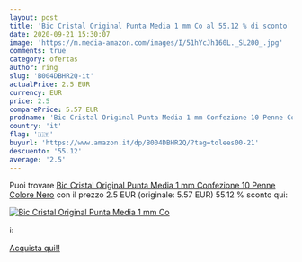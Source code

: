 ```yaml
---
layout: post
title: 'Bic Cristal Original Punta Media 1 mm Co al 55.12 % di sconto'
date: 2020-09-21 15:30:07
image: 'https://m.media-amazon.com/images/I/51hYcJh160L._SL200_.jpg'
comments: true
category: ofertas
author: ring
slug: 'B004DBHR2Q-it'
actualPrice: 2.5 EUR
currency: EUR
price: 2.5
comparePrice: 5.57 EUR
prodname: 'Bic Cristal Original Punta Media 1 mm Confezione 10 Penne Colore Nero'
country: 'it'
flag: '🇮🇹'
buyurl: 'https://www.amazon.it/dp/B004DBHR2Q/?tag=tolees00-21'
descuento: '55.12'
average: '2.5'
---
```


Puoi trovare [Bic Cristal Original Punta Media 1 mm Confezione 10 Penne Colore Nero](https://www.amazon.it/dp/B004DBHR2Q/?tag=tolees00-21) con il prezzo 2.5 EUR (originale: 5.57 EUR) 55.12 % sconto qui:

[![Bic Cristal Original Punta Media 1 mm Co](https://m.media-amazon.com/images/I/51hYcJh160L._SL200_.jpg)](https://www.amazon.it/dp/B004DBHR2Q/?tag=tolees00-21)

ℹ️:


[Acquista qui!!](https://www.amazon.it/dp/B004DBHR2Q/?tag=tolees00-21)
